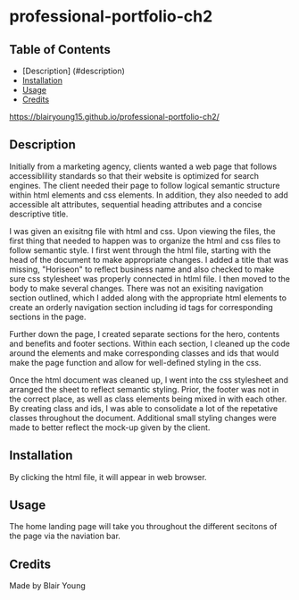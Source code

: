 # professional-portfolio-ch2
## Table of Contents

* [Description] (#description)
* [Installation](#installation)
* [Usage](#usage)
* [Credits](#credits)

https://blairyoung15.github.io/professional-portfolio-ch2/


## Description

Initially from a marketing agency, clients wanted a web page that follows accessiblility standards so that their website is optimized for search engines. The client needed their page to follow logical semantic structure within html elements and css elements. In addition, they also needed to add accessible alt attributes, sequential heading attributes and a concise descriptive title. 

I was given an exisitng file with html and css. Upon viewing the files, the first thing that needed to happen was to organize the html and css files to follow semantic style. I first went through the html file, starting with the head of the document to make appropriate changes. I added a title that was missing, "Horiseon" to reflect business name and also checked to make sure css stylesheet was properly connected in htlml file. I then moved to the body to make several changes. There was not an exisiting navigation section outlined, which I added along with the appropriate html elements to create an orderly navigation section including id tags for corresponding sections in the page. 

Further down the page, I created separate sections for the hero, contents and benefits and footer sections. Within each section, I cleaned up the code around the elements and make corresponding classes and ids that would make the page function and allow for well-defined styling in the css. 

Once the html document was cleaned up, I went into the css stylesheet and arranged the sheet to reflect semantic styling. Prior, the footer was not in the correct place, as well as class elements being mixed in with each other. By creating class and ids, I was able to consolidate a lot of the repetative classes throughout the document. Additional small styling changes were made to better reflect the mock-up given by the client.



## Installation

By clicking the html file, it will appear in web browser. 


## Usage

The home landing page will take you throughout the different secitons of the page via the naviation bar.


## Credits

Made by Blair Young

